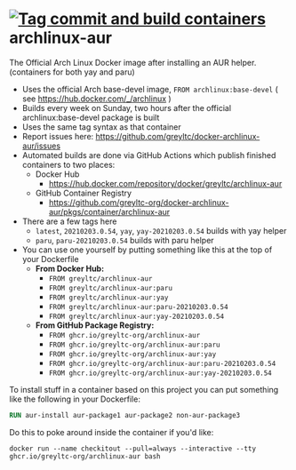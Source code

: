 [![Tag commit and build containers](https://github.com/greyltc-org/docker-archlinux-aur/actions/workflows/publish-docker-image.yml/badge.svg)](https://github.com/greyltc-org/docker-archlinux-aur/actions/workflows/publish-docker-image.yml)  
archlinux-aur
====================
The Official Arch Linux Docker image after installing an AUR helper. (containers for both yay and paru)

- Uses the official Arch base-devel image, `FROM archlinux:base-devel` ( see https://hub.docker.com/_/archlinux )
- Builds every week on Sunday, two hours after the official archlinux:base-devel package is built
- Uses the same tag syntax as that container
- Report issues here: https://github.com/greyltc/docker-archlinux-aur/issues
- Automated builds are done via GitHub Actions which publish finished containers to two places:
  - Docker Hub
    - https://hub.docker.com/repository/docker/greyltc/archlinux-aur
  - GitHub Container Registry
    - https://github.com/greyltc-org/docker-archlinux-aur/pkgs/container/archlinux-aur
- There are a few tags here
  - `latest`, `20210203.0.54`, `yay`, `yay-20210203.0.54` builds with yay helper
  - `paru`, `paru-20210203.0.54` builds with paru helper
- You can use one yourself by putting something like this at the top of your Dockerfile  
  - **From Docker Hub:**
    - `FROM greyltc/archlinux-aur`
    - `FROM greyltc/archlinux-aur:paru`
    - `FROM greyltc/archlinux-aur:yay`
    - `FROM greyltc/archlinux-aur:paru-20210203.0.54`
    - `FROM greyltc/archlinux-aur:yay-20210203.0.54`  
  - **From GitHub Package Registry:**
    - `FROM ghcr.io/greyltc-org/archlinux-aur`
    - `FROM ghcr.io/greyltc-org/archlinux-aur:paru`
    - `FROM ghcr.io/greyltc-org/archlinux-aur:yay`
    - `FROM ghcr.io/greyltc-org/archlinux-aur:paru-20210203.0.54`
    - `FROM ghcr.io/greyltc-org/archlinux-aur:yay-20210203.0.54`

To install stuff in a container based on this project you can put something like the following in your Dockerfile:
```dockerfile
RUN aur-install aur-package1 aur-package2 non-aur-package3
```

Do this to poke around inside the container if you'd like:
```
docker run --name checkitout --pull=always --interactive --tty ghcr.io/greyltc-org/archlinux-aur bash
```
